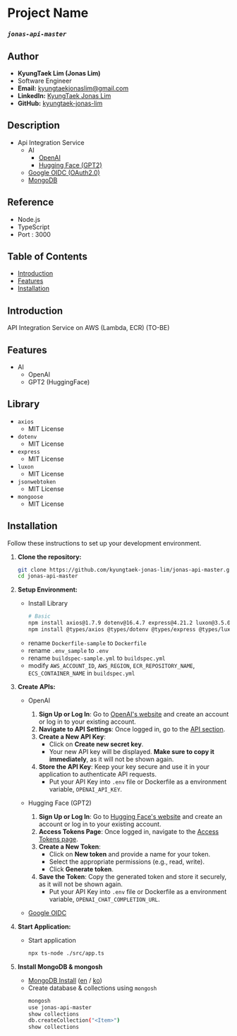 # Project Name
### *`jonas-api-master`*

## Author
- **KyungTaek Lim (Jonas Lim)**
- Software Engineer
- **Email:** kyungtaekjonaslim@gmail.com
- **LinkedIn:** [KyungTaek Jonas Lim](https://www.linkedin.com/in/kyungtaek-jonas-lim)
- **GitHub:** [kyungtaek-jonas-lim](https://github.com/kyungtaek-jonas-lim)

## Description
- Api Integration Service
	- AI
		- [OpenAI](https://github.com/kyungtaek-jonas-lim/jonas-api-master/blob/main/src/routes/v1/ai/openai.ts)
		- [Hugging Face (GPT2)](https://github.com/kyungtaek-jonas-lim/jonas-api-master/blob/main/src/routes/v1/ai/gpt2.ts)
	- [Google OIDC (OAuth2.0)](https://github.com/kyungtaek-jonas-lim/jonas-api-master/blob/main/ref/oidc/google/google_oidc_index.md)
	- [MongoDB](https://github.com/kyungtaek-jonas-lim/jonas-api-master/blob/main/ref/mongodb/mongodb_index.md)

## Reference
- Node.js
- TypeScript
- Port : 3000

## Table of Contents
- [Introduction](#introduction)
- [Features](#features)
- [Installation](#installation)

## Introduction
API Integration Service on AWS (Lambda, ECR) (TO-BE)

## Features
- AI
	- OpenAI
	- GPT2 (HuggingFace)

## Library
- `axios`
	- MIT License
- `dotenv`
	- MIT License
- `express`
	- MIT License
- `luxon`
	- MIT License
- `jsonwebtoken`
	- MIT License
- `mongoose`
	- MIT License

## Installation
Follow these instructions to set up your development environment.

1. **Clone the repository:**

   ```bash
   git clone https://github.com/kyungtaek-jonas-lim/jonas-api-master.git
   cd jonas-api-master
   ```

2. **Setup Environment:**
	- Install Library
		```bash
		# Basic
		npm install axios@1.7.9 dotenv@16.4.7 express@4.21.2 luxon@3.5.0 typescript@5.7.2 ts-node@10.9.2 jsonwebtoken@9.0.2 mongoose@8.9.5
		npm install @types/axios @types/dotenv @types/express @types/luxon @types/jsonwebtoken
		```
	- rename `Dockerfile-sample` to `Dockerfile`
	- rename `.env_sample` to `.env`
	- rename `buildspec-sample.yml` to `buildspec.yml`
	- modify `AWS_ACCOUNT_ID`, `AWS_REGION`, `ECR_REPOSITORY_NAME`, `ECS_CONTAINER_NAME` in `buildspec.yml`

3. **Create APIs:**
	- OpenAI
		1. **Sign Up or Log In**: Go to [OpenAI's website](https://platform.openai.com/signup) and create an account or log in to your existing account.
		2. **Navigate to API Settings**: Once logged in, go to the [API section](https://platform.openai.com/account/api-keys).
		3. **Create a New API Key**:
			- Click on **Create new secret key**.
			- Your new API key will be displayed. **Make sure to copy it immediately**, as it will not be shown again.
		4. **Store the API Key**: Keep your key secure and use it in your application to authenticate API requests.
			- Put your API Key into `.env` file or Dockerfile as a environment variable, `OPENAI_API_KEY`.

	- Hugging Face (GPT2)
		1. **Sign Up or Log In**: Go to [Hugging Face's website](https://huggingface.co/join) and create an account or log in to your existing account.
		2. **Access Tokens Page**: Once logged in, navigate to the [Access Tokens page](https://huggingface.co/settings/tokens).
		3. **Create a New Token**:
			- Click on **New token** and provide a name for your token.
			- Select the appropriate permissions (e.g., read, write).
			- Click **Generate token**.
		4. **Save the Token**: Copy the generated token and store it securely, as it will not be shown again.
			- Put your API Key into `.env` file or Dockerfile as a environment variable, `OPENAI_CHAT_COMPLETION_URL`.
	
	- [Google OIDC](https://github.com/kyungtaek-jonas-lim/jonas-api-master/blob/main/ref/oidc/google/google_oidc_1_preperation.md)

4. **Start Application:**
	- Start application
		```bash
		npx ts-node ./src/app.ts
		```
5. **Install MongoDB & mongosh**
	- [MongoDB Install](https://github.com/kyungtaek-jonas-lim/jonastudy/blob/main/concept/no_sql/mongodb/mongodb_install_en.md) ([en](https://github.com/kyungtaek-jonas-lim/jonastudy/blob/main/concept/no_sql/mongodb/mongodb_install_en.md) / [ko](https://github.com/kyungtaek-jonas-lim/jonastudy/blob/main/concept/no_sql/mongodb/mongodb_install_ko.md))
	- Create database & collections using `mongosh`
		```bash
		mongosh
		use jonas-api-master
		show collections
		db.createCollection("<Item>")
		show collections
		```
